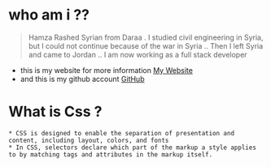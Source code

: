 # who am i ?? 
 > Hamza Rashed Syrian from Daraa . I studied civil engineering in Syria, but I could not continue because of the war in Syria .. Then I left Syria and came to Jordan ..
I am now working as a full stack developer
* this is my website for more information [My Website](https://hamzarashed.herokuapp.com/)
* and this is my github account [GitHub](https://github.com/Hamza-Rashed/)

# What is Css ?

    * CSS is designed to enable the separation of presentation and content, including layout, colors, and fonts
    * In CSS, selectors declare which part of the markup a style applies to by matching tags and attributes in the markup itself.
